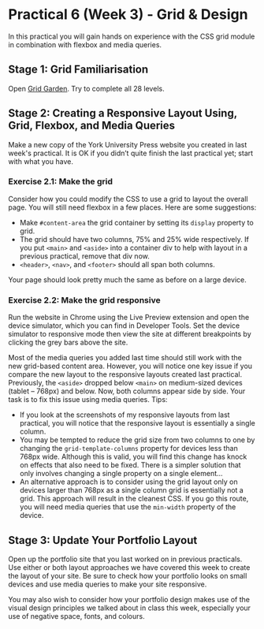 # Practical 6 (Week 3) - Grid & Design

In this practical you will gain hands on experience with the CSS grid module in combination with flexbox and media queries.

## Stage 1: Grid Familiarisation 
Open [Grid Garden](https://cssgridgarden.com/). Try to complete all 28 levels.

## Stage 2: Creating a Responsive Layout Using, Grid, Flexbox, and Media Queries
Make a new copy of the York University Press website you created in last week's practical. It is OK if you didn’t quite finish the last practical yet; start with what you have. 

### Exercise 2.1: Make the grid
Consider how you could modify the CSS to use a grid to layout the overall page. You will still need flexbox in a few places. Here are some suggestions:
- Make `#content-area` the grid container by setting its `display` property to grid.
- The grid should have two columns, 75% and 25% wide respectively. If you put `<main>` and `<aside>` into a container div to help with layout in a previous practical, remove that div now.
- `<header>`, `<nav>`, and `<footer>` should all span both columns.

Your page should look pretty much the same as before on a large device.

### Exercise 2.2: Make the grid responsive
Run the website in Chrome using the Live Preview extension and open the device simulator, which you can find in Developer Tools. Set the device simulator to responsive mode then view the site at different breakpoints by clicking the grey bars above the site. 

Most of the media queries you added last time should still work with the new grid-based content area. However, you will notice one key issue if you compare the new layout to the responsive layouts created last practical. Previously, the `<aside>` dropped below `<main>` on medium-sized devices (tablet – 768px) and below. Now, both columns appear side by side. Your task is to fix this issue using media queries. 
Tips:
- If you look at the screenshots of my responsive layouts from last practical, you will notice that the responsive layout is essentially a single column.
- You may be tempted to reduce the grid size from two columns to one by changing the `grid-template-columns` property for devices less than 768px wide. Although this is valid, you will find this change has knock on effects that also need to be fixed. There is a simpler solution that only involves changing a single property on a single element…
- An alternative approach is to consider using the grid layout only on devices larger than 768px as a single column grid is essentially not a grid. This approach will result in the cleanest CSS. If you go this route, you will need media queries that use the `min-width` property of the device.

## Stage 3: Update Your Portfolio Layout
Open up the portfolio site that you last worked on in previous practicals. Use either or both layout approaches we have covered this week to create the layout of your site. Be sure to check how your portfolio looks on small devices and use media queries to make your site responsive. 

You may also wish to consider how your portfolio design makes use of the visual design principles we talked about in class this week, especially your use of negative space, fonts, and colours.
